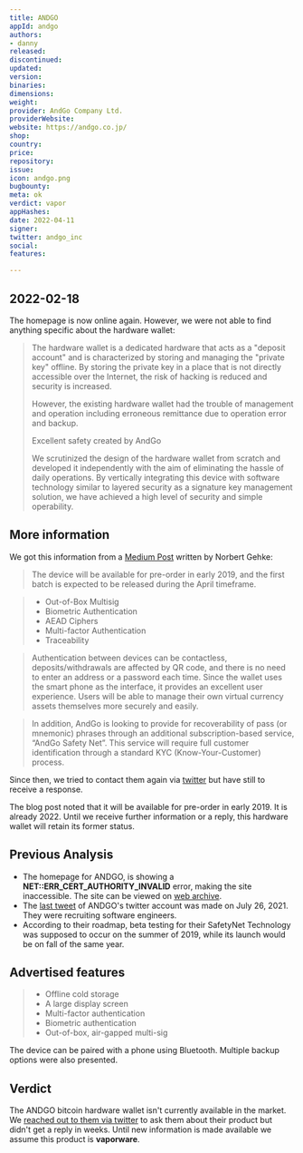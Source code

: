 ```yaml
---
title: ANDGO
appId: andgo
authors:
- danny
released: 
discontinued: 
updated: 
version: 
binaries: 
dimensions: 
weight: 
provider: AndGo Company Ltd.
providerWebsite: 
website: https://andgo.co.jp/
shop: 
country: 
price: 
repository: 
issue: 
icon: andgo.png
bugbounty: 
meta: ok
verdict: vapor
appHashes: 
date: 2022-04-11
signer: 
twitter: andgo_inc
social: 
features: 

---
```


## 2022-02-18

The homepage is now online again. However, we were not able to find anything specific about the hardware wallet:

> The hardware wallet is a dedicated hardware that acts as a "deposit account" and is characterized by storing and managing the "private key" offline. By storing the private key in a place that is not directly accessible over the Internet, the risk of hacking is reduced and security is increased.
>
> However, the existing hardware wallet had the trouble of management and operation including erroneous remittance due to operation error and backup.
>
> Excellent safety created by AndGo
>
> We scrutinized the design of the hardware wallet from scratch and developed it independently with the aim of eliminating the hassle of daily operations. By vertically integrating this device with software technology similar to layered security as a signature key management solution, we have achieved a high level of security and simple operability.

## More information

We got this information from a [Medium Post](https://medium.com/tokyo-fintech/made-in-japan-andgo-hardware-wallet-9eb2042b4c4f) written by Norbert Gehke:

> The device will be available for pre-order in early 2019, and the first batch is expected to be released during the April timeframe.

> - Out-of-Box Multisig
> - Biometric Authentication
> - AEAD Ciphers
> - Multi-factor Authentication
> - Traceability

> Authentication between devices can be contactless, deposits/withdrawals are affected by QR code, and there is no need to enter an address or a password each time. Since the wallet uses the smart phone as the interface, it provides an excellent user experience. Users will be able to manage their own virtual currency assets themselves more securely and easily.

> In addition, AndGo is looking to provide for recoverability of pass (or mnemonic) phrases through an additional subscription-based service, “AndGo Safety Net”. This service will require full customer identification through a standard KYC (Know-Your-Customer) process.

Since then, we tried to contact them again via [twitter](https://twitter.com/BitcoinWalletz/status/1494563582058450946) but have still to receive a response. 

The blog post noted that it will be available for pre-order in early 2019. It is already 2022. Until we receive further information or a reply, this hardware wallet will retain its former status.

## Previous Analysis

- The homepage for ANDGO, is showing a **NET::ERR_CERT_AUTHORITY_INVALID** error, making the site inaccessible. The site can be viewed on [web archive](https://web.archive.org/web/20210225095325/https://andgo.co.jp/en). 
- The [last tweet](https://twitter.com/andgo_inc/status/1419606751750483973) of ANDGO's twitter account was made on July 26, 2021. They were recruiting software engineers.
- According to their roadmap, beta testing for their SafetyNet Technology was supposed to occur on the summer of 2019, while its launch would be on fall of the same year.

## Advertised features

> - Offline cold storage
> - A large display screen
> - Multi-factor authentication
> - Biometric authentication
> - Out-of-box, air-gapped multi-sig

The device can be paired with a phone using Bluetooth. Multiple backup options were also presented. 

## Verdict

The ANDGO bitcoin hardware wallet isn't currently available in the market. We [reached out to them via twitter](https://twitter.com/BitcoinWalletz/status/1485890405921337344) to ask them about their product but didn't get a reply in weeks. Until new information is made available we assume this product is **vaporware**.
